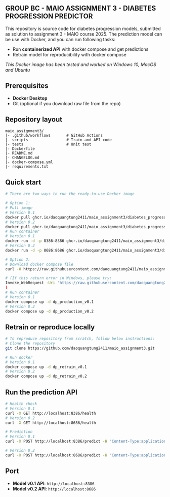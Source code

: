 ## GROUP BC - MAIO ASSIGNMENT 3 - DIABETES PROGRESSION PREDICTOR

This repository is source code for diabetes progression models, submitted as solution to assignment 3 - MAIO course 2025. The prediction model can be use with Docker, and you can run following tasks:

- Run **containerized API** with docker compose and get predictions
- Retrain model for reproducibility with docker compose

*This Docker image has been tested and worked on Windows 10, MacOS and Ubuntu*

## Prerequisites

- **Docker Desktop**
- Git (optional if you download raw file from the repo)

## Repository layout

```
maio_assignment3/
|- .github/workflows       # GitHub Actions
|- scripts                 # Train and API code
|- tests                   # Unit test
|- Dockerfile
|- README.md
|- CHANGELOG.md
|- docker-compose.yml
|- requirements.txt

```
## Quick start

```bash
# There are two ways to run the ready-to-use Docker image

# Option 1:
# Pull image
# Version 0.1
docker pull ghcr.io/daoquangtung2411/maio_assignment3/diabetes_progression:v0.1.21
# Version 0.2
docker pull ghcr.io/daoquangtung2411/maio_assignment3/diabetes_progression:v0.2.6
# Run container
# Version 0.1
docker run -d -p 8386:8386 ghcr.io/daoquangtung2411/maio_assignment3/diabetes_progression:v0.1.21
# Version 0.2
docker run -d -p 8686:8686 ghcr.io/daoquangtung2411/maio_assignment3/diabetes_progression:v0.2.6

# Option 2:
# Download docker compose file
curl -0 https://raw.githubusercontent.com/daoquangtung2411/maio_assignment3/main/docker-compose.yml -o docker-compose.yml

# (If this return error in Windows, please try:
Invoke_WebRequest -Uri "https://raw.githubusercontent.com/daoquangtung2411/maio_assignment3/main/docker-compose.yml" -OutFile "docker-compose.yml"
)
# Run container
# Version 0.1
docker compose up -d dp_production_v0.1
# Version 0.2
docker compose up -d dp_production_v0.2
```

## Retrain or reproduce locally

```bash
# To reproduce repository from scratch, follow below instructions:
# Clone the repository
git clone https://github.com/daoquangtung2411/maio_assignment3.git

# Run docker
# Version 0.1
docker compose up -d dp_retrain_v0.1
# Version 0.2
docker compose up -d dp_retrain_v0.2

```

## Run the prediction API

```bash
# Health check
# Version 0.1
curl -X GET http://localhost:8386/health
# Version 0.2
curl -X GET http://localhost:8686/health

# Prediction
# Version 0.1
curl -X POST http://localhost:8386/predict -H "Content-Type:application/json" -d '{"age": 0.02, "sex": -0.044, "bmi": 0.06, "bp": -0.03, "s1": -0.02, "s2": 0.03, "s3": -0.02, "s4": 0.02, "s5": 0.02, "s6": -0.001}'

# Version 0.2
curl -X POST http://localhost:8686/predict -H "Content-Type:application/json" -d '{"age": 0.02, "sex": -0.044, "bmi": 0.06, "bp": -0.03, "s1": -0.02, "s2": 0.03, "s3": -0.02, "s4": 0.02, "s5": 0.02, "s6": -0.001}'
```

## Port

- **Model v0.1 API**: `http://localhost:8386`
- **Model v0.2 API**: `http://localhost:8686`